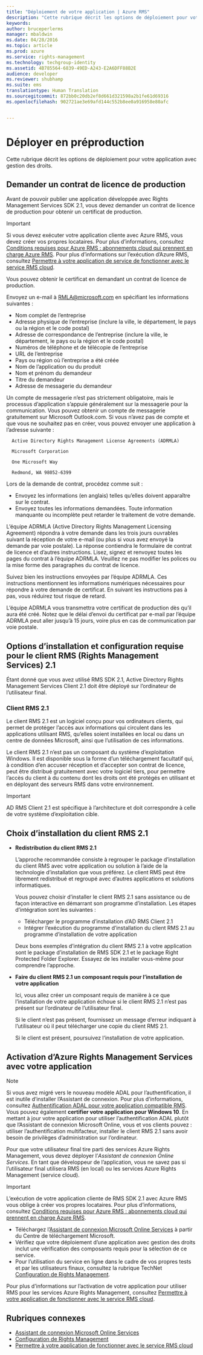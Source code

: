 ```yaml
---
title: "Déploiement de votre application | Azure RMS"
description: "Cette rubrique décrit les options de déploiement pour votre application avec gestion des droits."
keywords: 
author: bruceperlerms
manager: mbaldwin
ms.date: 04/28/2016
ms.topic: article
ms.prod: azure
ms.service: rights-management
ms.technology: techgroup-identity
ms.assetid: 4B785564-6839-49ED-A243-E2A6DFF88B2E
audience: developer
ms.reviewer: shubhamp
ms.suite: ems
translationtype: Human Translation
ms.sourcegitcommit: 872bb0c20db2ef8d661d321598a2b1fe61d69316
ms.openlocfilehash: 902721ae3e69afd144c552b8ee0a916958e80afc


---
```


# Déployer en préproduction


Cette rubrique décrit les options de déploiement pour votre application avec gestion des droits.

## Demander un contrat de licence de production

 Avant de pouvoir publier une application développée avec Rights Management Services SDK 2.1, vous devez demander un contrat de licence de production pour obtenir un certificat de production.

> [!IMPORTANT]
> Si vous devez exécuter votre application cliente avec Azure RMS, vous devez créer vos propres locataires. Pour plus d’informations, consultez [Conditions requises pour Azure RMS : abonnements cloud qui prennent en charge Azure RMS](../get-started/requirements-subscriptions.md).
> Pour plus d’informations sur l’exécution d’Azure RMS, consultez [Permettre à votre application de service de fonctionner avec le service RMS cloud](how-to-use-file-api-with-aadrm-cloud.md).

Vous pouvez obtenir le certificat en demandant un contrat de licence de production.

Envoyez un e-mail à [RMLA@microsoft.com](mailto:rmla@microsoft.com) en spécifiant les informations suivantes :

- Nom complet de l’entreprise
- Adresse physique de l’entreprise (inclure la ville, le département, le pays ou la région et le code postal)
- Adresse de correspondance de l’entreprise (inclure la ville, le département, le pays ou la région et le code postal)
- Numéros de téléphone et de télécopie de l’entreprise
- URL de l’entreprise
- Pays ou région où l’entreprise a été créée
- Nom de l’application ou du produit
- Nom et prénom du demandeur
- Titre du demandeur
- Adresse de messagerie du demandeur

Un compte de messagerie n’est pas strictement obligatoire, mais le processus d’application s’appuie généralement sur la messagerie pour la communication. Vous pouvez obtenir un compte de messagerie gratuitement sur Microsoft Outlook.com. Si vous n’avez pas de compte et que vous ne souhaitez pas en créer, vous pouvez envoyer une application à l’adresse suivante :

      Active Directory Rights Management License Agreements (ADRMLA)

      Microsoft Corporation

      One Microsoft Way

      Redmond, WA 98052-6399

Lors de la demande de contrat, procédez comme suit :
- Envoyez les informations (en anglais) telles qu’elles doivent apparaître sur le contrat.
- Envoyez toutes les informations demandées. Toute information manquante ou incomplète peut retarder le traitement de votre demande.

L’équipe ADRMLA (Active Directory Rights Management Licensing Agreement) répondra à votre demande dans les trois jours ouvrables suivant la réception de votre e-mail (ou plus si vous avez envoyé la demande par voie postale). La réponse contiendra le formulaire de contrat de licence et d’autres instructions. Lisez, signez et renvoyez toutes les pages du contrat à l’équipe ADRMLA. Veuillez ne pas modifier les polices ou la mise forme des paragraphes du contrat de licence.

Suivez bien les instructions envoyées par l’équipe ADRMLA. Ces instructions mentionnent les informations numériques nécessaires pour répondre à votre demande de certificat. En suivant les instructions pas à pas, vous réduirez tout risque de retard.

L’équipe ADRMLA vous transmettra votre certificat de production dès qu’il aura été créé. Notez que le délai d’envoi du certificat par e-mail par l’équipe ADRMLA peut aller jusqu’à 15 jours, voire plus en cas de communication par voie postale.


## Options d’installation et configuration requise pour le client RMS (Rights Management Services) 2.1

Étant donné que vous avez utilisé RMS SDK 2.1, Active Directory Rights Management Services Client 2.1 doit être déployé sur l’ordinateur de l’utilisateur final.

### Client RMS 2.1

Le client RMS 2.1 est un logiciel conçu pour vos ordinateurs clients, qui permet de protéger l’accès aux informations qui circulent dans les applications utilisant RMS, qu’elles soient installées en local ou dans un centre de données Microsoft, ainsi que l’utilisation de ces informations.

Le client RMS 2.1 n’est pas un composant du système d’exploitation Windows. Il est disponible sous la forme d’un téléchargement facultatif qui, à condition d’en accuser réception et d’accepter son contrat de licence, peut être distribué gratuitement avec votre logiciel tiers, pour permettre l’accès du client à du contenu dont les droits ont été protégés en utilisant et en déployant des serveurs RMS dans votre environnement.


> [!IMPORTANT]
> AD RMS Client 2.1 est spécifique à l’architecture et doit correspondre à celle de votre système d’exploitation cible.


## Choix d’installation du client RMS 2.1

-   **Redistribution du client RMS 2.1**

    L’approche recommandée consiste à regrouper le package d’installation du client RMS avec votre application ou solution à l’aide de la technologie d’installation que vous préférez. Le client RMS peut être librement redistribué et regroupé avec d’autres applications et solutions informatiques.

    Vous pouvez choisir d’installer le client RMS 2.1 sans assistance ou de façon interactive en démarrant son programme d’installation. Les étapes d’intégration sont les suivantes :

    -   Télécharger le programme d’installation d’AD RMS Client 2.1
    -   Intégrer l’exécution du programme d’installation du client RMS 2.1 au programme d’installation de votre application

    Deux bons exemples d’intégration du client RMS 2.1 à votre application sont le package d’installation de RMS SDK 2.1 et le package Right Protected Folder Explorer. Essayez de les installer vous-même pour comprendre l’approche.

-   **Faire du client RMS 2.1 un composant requis pour l’installation de votre application**

    Ici, vous allez créer un composant requis de manière à ce que l’installation de votre application échoue si le client RMS 2.1 n’est pas présent sur l’ordinateur de l’utilisateur final.

    Si le client n’est pas présent, fournissez un message d’erreur indiquant à l’utilisateur où il peut télécharger une copie du client RMS 2.1.

    Si le client est présent, poursuivez l’installation de votre application.

## Activation d’Azure Rights Management Services avec votre application

> [!NOTE]
> Si vous avez migré vers le nouveau modèle ADAL pour l’authentification, il est inutile d’installer l’Assistant de connexion. Pour plus d’informations, consultez [Authentification ADAL pour votre application compatible RMS](adal-auth.md).
> Vous pouvez également **certifier votre application pour Windows 10**. En mettant à jour votre application pour utiliser l’authentification ADAL plutôt que l’Assistant de connexion Microsoft Online, vous et vos clients pouvez : utiliser l’authentification multifacteur, installer le client RMS 2.1 sans avoir besoin de privilèges d’administration sur l’ordinateur.


Pour que votre utilisateur final tire parti des services Azure Rights Management, vous devez déployer l’*Assistant de connexion Online Services*. En tant que développeur de l’application, vous ne savez pas si l’utilisateur final utilisera RMS (en local) ou les services Azure Rights Management (service cloud).


> [!IMPORTANT]
> L’exécution de votre application cliente de RMS SDK 2.1 avec Azure RMS vous oblige à créer vos propres locataires. Pour plus d’informations, consultez [Conditions requises pour Azure RMS : abonnements cloud qui prennent en charge Azure RMS](../get-started/requirements-subscriptions.md).

-   Téléchargez l’[Assistant de connexion Microsoft Online Services](http://www.microsoft.com/en-us/download/details.aspx?id=28177) à partir du Centre de téléchargement Microsoft.
-   Vérifiez que votre déploiement d’une application avec gestion des droits inclut une vérification des composants requis pour la sélection de ce service.
-   Pour l’utilisation du service en ligne dans le cadre de vos propres tests et par les utilisateurs finaux, consultez la rubrique TechNet [Configuration de Rights Management](https://TechNet.Microsoft.Com/en-us/library/jj585002.aspx).

Pour plus d’informations sur l’activation de votre application pour utiliser RMS pour les services Azure Rights Management, consultez [Permettre à votre application de fonctionner avec le service RMS cloud](how-to-use-file-api-with-aadrm-cloud.md).

## Rubriques connexes

* [Assistant de connexion Microsoft Online Services](http://www.microsoft.com/en-us/download/details.aspx?id=28177)
* [Configuration de Rights Management](https://TechNet.Microsoft.Com/en-us/library/jj585002.aspx)
* [Permettre à votre application de fonctionner avec le service RMS cloud](how-to-use-file-api-with-aadrm-cloud.md)
 

 



<!--HONumber=Jun16_HO4-->


